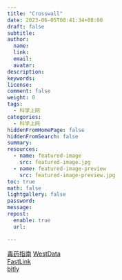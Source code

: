 ```yaml
---
title: "Crosswall"
date: 2023-06-05T08:41:34+08:00
draft: false
subtitle:
author:
  name:
  link:
  email:
  avatar:
description:
keywords:
license:
comment: false
weight: 0
tags:
  - 科学上网
categories:
  - 科学上网
hiddenFromHomePage: false
hiddenFromSearch: false
summary:
resources:
  - name: featured-image
    src: featured-image.jpg
  - name: featured-image-preview
    src: featured-image-preview.jpg
toc: true
math: false
lightgallery: false
password:
message:
repost:
  enable: true
  url:

---
```

[毒药指南](https://www.duyaoss.com/)
[WestData](https://fuqing.li/)  
[FastLink](https://b.r.sn.cn/m3KPpB)  
[bitly](https://bit.ly/3GAJtfx)
